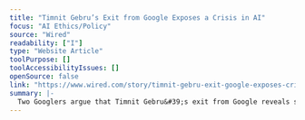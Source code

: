 ```yaml
---
title: "Timnit Gebru’s Exit from Google Exposes a Crisis in AI"
focus: "AI Ethics/Policy"
source: "Wired"
readability: ["I"]
type: "Website Article"
toolPurpose: []
toolAccessibilityIssues: []
openSource: false
link: "https://www.wired.com/story/timnit-gebru-exit-google-exposes-crisis-in-ai/"
summary: |-
  Two Googlers argue that Timnit Gebru&#39;s exit from Google reveals systemic and highly problematic crises in the AI field.
---
```


